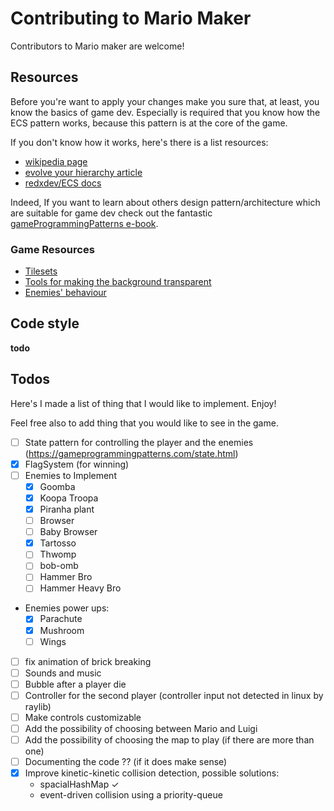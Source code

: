 # Contributing to Mario Maker

Contributors to Mario maker are welcome!

## Resources

Before you're want to apply your changes make you sure that, at least,
you know the basics of game dev. Especially is required that you know how 
the ECS pattern works, because this pattern is at the core of the game.

If you don't know how it works, here's there is a list resources:

- [wikipedia page](https://en.wikipedia.org/wiki/Entity_component_system)
- [evolve your hierarchy article](http://cowboyprogramming.com/2007/01/05/evolve-your-heirachy/)
- [redxdev/ECS docs](https://github.com/redxdev/ECS)

Indeed, If you want to learn about others design pattern/architecture which are suitable for 
game dev check out the fantastic [gameProgrammingPatterns e-book](https://gameprogrammingpatterns.com/contents.html).

### Game Resources

- [Tilesets](https://www.spriters-resource.com/nintendo_switch/supermariomaker2/)
- [Tools for making the background transparent](https://www.photopea.com/)
- [Enemies' behaviour](https://supermariomaker2.fandom.com/wiki/Category:Enemies)

## Code style

**todo**

## Todos

Here's I made a list of thing that I would like to implement. Enjoy!

Feel free also to add thing that you would like to see in the game.

- [ ] State pattern for controlling the player and the enemies (https://gameprogrammingpatterns.com/state.html)
- [x] FlagSystem (for winning)
- [ ] Enemies to Implement
    - [x] Goomba
    - [x] Koopa Troopa
    - [x] Piranha plant
    - [ ] Browser
    - [ ] Baby Browser
    - [x] Tartosso
    - [ ] Thwomp
    - [ ] bob-omb
    - [ ] Hammer Bro
    - [ ] Hammer Heavy Bro
- Enemies power ups:
  - [x] Parachute
  - [x] Mushroom
  - [ ] Wings 
- [ ] fix animation of brick breaking
- [ ] Sounds and music
- [ ] Bubble after a player die
- [ ] Controller for the second player (controller input not detected in linux by raylib)
- [ ] Make controls customizable
- [ ] Add the possibility of choosing between Mario and Luigi
- [ ] Add the possibility of choosing the map to play (if there are more than one)
- [ ] Documenting the code ?? (if it does make sense)
- [x] Improve kinetic-kinetic collision detection, possible solutions:
    - spacialHashMap ✓
    - event-driven collision using a priority-queue